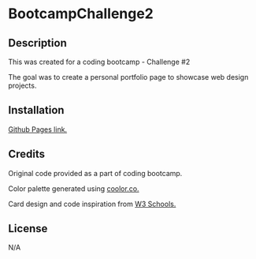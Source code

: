 # BootcampChallenge2

## Description

This was created for a coding bootcamp - Challenge #2

The goal was to create a personal portfolio page to showcase web design projects.

## Installation

[Github Pages link.](https://flying-tadpole.github.io/BootcampChallenge2/)

## Credits

Original code provided as a part of coding bootcamp.

Color palette generated using [coolor.co.](https://coolors.co/282d52-454e8c-7a7bcd-9eadf0-b1c7f9-d6d9eb-ffffff)

Card design and code inspiration from [W3 Schools.](https://www.w3schools.com/howto/howto_css_cards.asp)



## License

N/A
